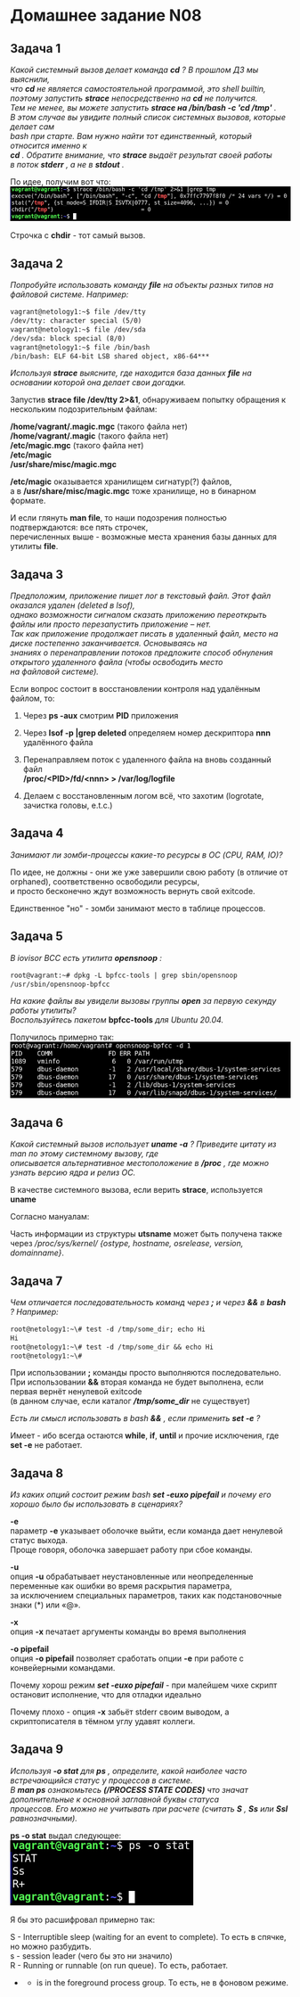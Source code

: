 Домашнее задание N08
====================

Задача 1
--------

*Какой системный вызов делает команда* ***cd*** *? В прошлом ДЗ мы выяснили,  
что* ***cd*** *не является самостоятельной программой, это shell builtin,  
поэтому запустить* ***strace*** *непосредственно на* ***cd*** *не получится.  
Тем не менее, вы можете запустить* ***strace на /bin/bash -c 'cd /tmp'*** *.  
В этом случае вы увидите полный список системных вызовов, которые делает сам  
bash при старте. Вам нужно найти тот единственный, который относится именно к*  
***cd*** *. Обратите внимание, что* ***strace*** *выдаёт результат своей работы  
в поток* ***stderr*** *, а не в* ***stdout*** *.*
  
По идее, получим вот что:  
![Результат strace](/dz08/pic/strace1.png)
  
Строчка с **chdir** - тот самый вызов.  
  

Задача 2
--------

*Попробуйте использовать команду* ***file*** *на объекты разных типов на файловой системе. Например:*  
  
    vagrant@netology1:~$ file /dev/tty  
    /dev/tty: character special (5/0)
    vagrant@netology1:~$ file /dev/sda
    /dev/sda: block special (8/0)
    vagrant@netology1:~$ file /bin/bash
    /bin/bash: ELF 64-bit LSB shared object, x86-64***
  
*Используя* ***strace*** *выясните, где находится база данных* ***file*** *на основании которой она делает свои догадки.*  
  
Запустив **strace file /dev/tty 2>&1**, обнаруживаем попытку обращения к нескольким подозрительным файлам:  
  
**/home/vagrant/.magic.mgc** (такого файла нет)  
**/home/vagrant/.magic** (такого файла нет)  
**/etc/magic.mgc** (такого файла нет)  
**/etc/magic**  
**/usr/share/misc/magic.mgc**  
  
**/etc/magic** оказывается хранилищем сигнатур(?) файлов,  
а в **/usr/share/misc/magic.mgc** тоже хранилище, но в бинарном формате.  
  
И если глянуть **man file**, то наши подозрения полностью подтверждаются: все пять строчек,  
перечисленных выше - возможные места хранения базы данных для утилиты **file**.  

Задача 3
--------

*Предположим, приложение пишет лог в текстовый файл. Этот файл оказался удален (deleted в lsof),  
однако возможности сигналом сказать приложению переоткрыть файлы или просто перезапустить приложение – нет.  
Так как приложение продолжает писать в удаленный файл, место на диске постепенно заканчивается. Основываясь на  
знаниях о перенаправлении потоков предложите способ обнуления открытого удаленного файла (чтобы освободить место  
на файловой системе).*
  
Если вопрос состоит в восстановлении контроля над удалённым файлом, то:  
  
1. Через **ps -aux** смотрим **PID** приложения  
  
2. Через **lsof -p <PID> |grep deleted** определяем номер дескриптора **nnn** удалённого файла  
  
3. Перенаправляем поток с удаленного файла на вновь созданный файл  
**/proc/\<PID\>/fd/\<nnn\> > /var/log/logfile**  
  
4. Делаем с восстановленным логом всё, что захотим (logrotate, зачистка головы, e.t.c.)  

Задача 4
--------

*Занимают ли зомби-процессы какие-то ресурсы в ОС (CPU, RAM, IO)?*

По идее, не должны - они же уже завершили свою работу (в отличие от orphaned), соответственно освободили ресурсы,  
и просто бесконечно ждут возможность вернуть свой exitcode.  
  
Единственное "но" - зомби занимают место в таблице процессов.  

Задача 5
--------

*В iovisor BCC есть утилита* ***opensnoop*** *:*  
  
    root@vagrant:~# dpkg -L bpfcc-tools | grep sbin/opensnoop  
    /usr/sbin/opensnoop-bpfcc  
  
*На какие файлы вы увидели вызовы группы* ***open*** *за первую секунду работы утилиты?  
Воспользуйтесь пакетом* **bpfcc-tools** *для Ubuntu 20.04.*  
  
Получилось примерно так:  
![opensnoop](/dz08/pic/opensnoop.png)
  

Задача 6
--------

*Какой системный вызов использует* ***uname -a*** *? Приведите цитату из man по этому системному вызову, где  
описывается альтернативное местоположение в* ***/proc*** *, где можно узнать версию ядра и релиз ОС.*  
  
В качестве системного вызова, если верить **strace**, используется **uname**  
  
Согласно мануалам:  
  
Часть информации из структуры **utsname** может быть получена также через */proc/sys/kernel/ {ostype, hostname, osrelease, version, domainname}*.  

Задача 7
--------

*Чем отличается последовательность команд через* ***\;*** *и через* ***\&\&*** *в* ***bash*** *? Например:*  
  
    root@netology1:~\# test -d /tmp/some_dir; echo Hi  
    Hi  
    root@netology1:~\# test -d /tmp/some_dir && echo Hi  
    root@netology1:~\#  
  
При использовании **;** команды просто выполняются последовательно.  
При использовании **\&\&** вторая команда не будет выполнена, если первая вернёт ненулевой exitcode  
(в данном случае, если каталог ***/tmp/some_dir*** не существует)  
  
*Есть ли смысл использовать в bash* ***\&\&*** *, если применить* ***set -e*** *?*  
  
Имеет - ибо всегда остаются **while**, **if**, **until** и прочие исключения, где **set -e** не работает.

Задача 8
--------

*Из каких опций состоит режим bash* ***set -euxo pipefail*** *и почему его хорошо было бы использовать в сценариях?*  
  
**-e**  
параметр **-e** указывает оболочке выйти, если команда дает ненулевой статус выхода.  
Проще говоря, оболочка завершает работу при сбое команды.  
  
**-u**  
опция **-u** обрабатывает неустановленные или неопределенные переменные как ошибки во время раскрытия параметра,  
за исключением специальных параметров, таких как подстановочные знаки (\*) или «\@».  
  
**-x**  
опция **-x** печатает аргументы команды во время выполнения  
  
**-o pipefail**  
опция **-o pipefail** позволяет сработать опции **-e** при работе с конвейерными командами.  

Почему хорош режим ***set -euxo pipefail*** - при малейшем чихе скрипт остановит исполнение, что для отладки идеально  
  
Почему плохо - опция **-x** забьёт stderr своим выводом, а скриптописателя в тёмном углу удавят коллеги.

Задача 9
--------

*Используя* ***-o stat*** *для* ***ps*** *, определите, какой наиболее часто встречающийся статус у процессов в системе.  
В* ***man ps*** *ознакомьтесь* ***(/PROCESS STATE CODES)*** *что значат дополнительные к основной заглавной буквы статуса  
процессов. Его можно не учитывать при расчете (считать* ***S*** *,* ***Ss*** *или* ***Ssl*** *равнозначными).*
  
**ps -o stat** выдал следующее:  
![ps -o stat](/dz08/pic/psstat.png)
  
Я бы это расшифровал примерно так:  
  
S -  Interruptible sleep (waiting for an event to complete). То есть в спячке, но можно разбудить.  
s - session leader (чего бы это ни значило)  
R -  Running or runnable (on run queue). То есть, работает.  
+ - is in the foreground process group. То есть, не в фоновом режиме.  
